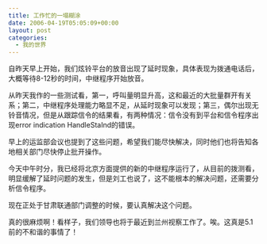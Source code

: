 ```yaml
---
title: 工作忙的一塌糊涂
date: 2006-04-19T05:05:09+00:00
layout: post
categories:
  - 我的世界
---
```


自昨天早上开始，我们炫铃平台的放音出现了延时现象，具体表现为拨通电话后，大概等待8-12秒的时间，中继程序开始放音。

从昨天我作的一些测试看，第一，呼叫量明显升高，这和最近的大批量群开有关系；第二，中继程序处理能力略显不足，从延时现象可以发现；第三，偶尔出现无铃音情况，但是从跟踪信令的结果看，有两种情况：信令没有到平台和信令程序出现error indication HandleStaInd的错误。

早上的运监部会议也提到了这些问题，希望我们能尽快解决，同时他们也将告知各地相关部门尽快停止批开操作。

今天中午时分，我已经将北京方面提供的新的中继程序运行了，从目前的拨测看，明显缓解了延时问题的发生，但是刘工也说了，这不能根本的解决问题，还需要分析信令程序。

现在正处于甘肃联通部门调整的时候，要认真解决这个问题。

真的很麻烦啊！看样子，我们领导也将于最近到兰州视察工作了。唉。这真是5.1前的不和谐的事情了！